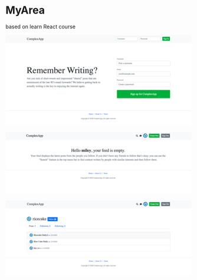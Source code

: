 # MyArea
based on learn React course

![HomePage](Homepage.png)

![mainPage](mainpage.png)

![authorPage](authorpage.png)
